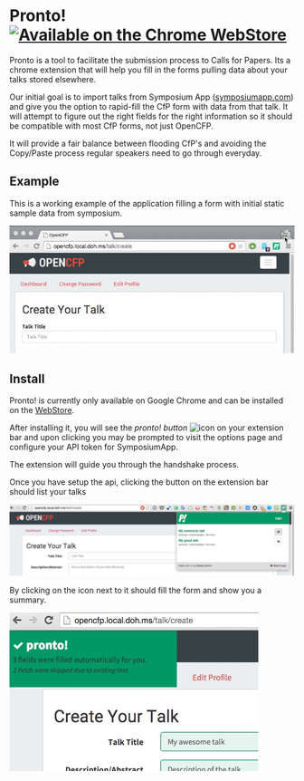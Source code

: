 # Pronto! [![Available on the Chrome WebStore](https://developer.chrome.com/webstore/images/ChromeWebStore_Badge_v2_206x58.png)](https://chrome.google.com/webstore/detail/pronto/ceppkbmiglldpkelkicajinlfdkbpihh)

Pronto is a tool to facilitate the submission process to Calls for Papers. Its a chrome extension that will help you fill in the forms pulling data about your talks stored elsewhere.

Our initial goal is to import talks from Symposium App ([symposiumapp.com](http://symposiumapp.com)) and give you the option to rapid-fill the CfP form with data from that talk. It will attempt to figure out the right fields for the right information so it should be compatible with most CfP forms, not just OpenCFP.

It will provide a fair balance between flooding CfP's and avoiding the Copy/Paste process regular speakers need to go through everyday.

## Example

This is a working example of the application filling a form with initial static sample data from symposium.

![Working sample](src/images/resources/example-1.gif?raw=true)

## Install

Pronto! is currently only available on Google Chrome and can be installed on the [WebStore](https://chrome.google.com/webstore/detail/pronto/ceppkbmiglldpkelkicajinlfdkbpihh).

After installing it, you will see the *pronto! button* ![icon](extension/resources/icon16.png) on your extension bar and upon clicking you may be prompted to visit the options page and configure your API token for SymposiumApp.

The extension will guide you through the handshake process.

Once you have setup the api, clicking the button on the extension bar should list your talks

![list of talks](src/images/resources/talk-list.jpg)

By clicking on the icon next to it should fill the form and show you a summary.

![summary](src/images/resources/summary.jpg)
